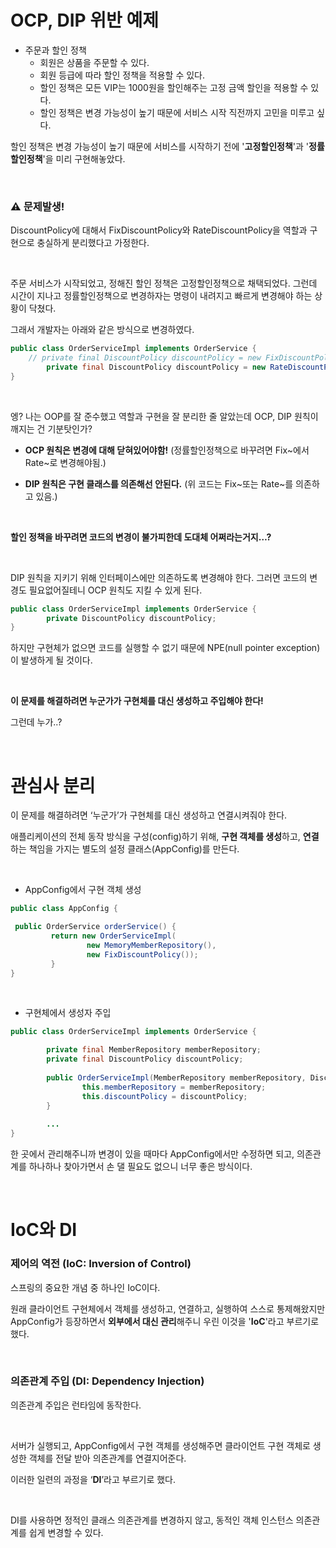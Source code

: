 # OCP, DIP 위반 예제

- 주문과 할인 정책
    - 회원은 상품을 주문할 수 있다.
    - 회원 등급에 따라 할인 정책을 적용할 수 있다.
    - 할인 정책은 모든 VIP는 1000원을 할인해주는 고정 금액 할인을 적용할 수 있다.
    - 할인 정책은 변경 가능성이 높기 때문에 서비스 시작 직전까지 고민을 미루고 싶다.

할인 정책은 변경 가능성이 높기 때문에 서비스를 시작하기 전에 '**고정할인정책**'과 '**정률할인정책**'을 미리 구현해놓았다.

&nbsp;

### ⚠️ 문제발생!

DiscountPolicy에 대해서 FixDiscountPolicy와 RateDiscountPolicy을 역할과 구현으로 충실하게 분리했다고 가정한다.

&nbsp;

주문 서비스가 시작되었고, 정해진 할인 정책은 고정할인정책으로 채택되었다. 그런데 시간이 지나고 정률할인정책으로 변경하자는 명령이 내려지고 빠르게 변경해야 하는 상황이 닥쳤다. 

그래서 개발자는 아래와 같은 방식으로 변경하였다.

```java
public class OrderServiceImpl implements OrderService {
    // private final DiscountPolicy discountPolicy = new FixDiscountPolicy();
		private final DiscountPolicy discountPolicy = new RateDiscountPolicy();
}
```

&nbsp;

엥? 나는 OOP를 잘 준수했고 역할과 구현을 잘 분리한 줄 알았는데 OCP, DIP 원칙이 깨지는 건 기분탓인가?

- **OCP 원칙은 변경에 대해 닫혀있어야함!** (정률할인정책으로 바꾸려면 Fix~에서 Rate~로 변경해야됨.)

- **DIP 원칙은 구현 클래스를 의존해선 안된다.** (위 코드는 Fix~또는 Rate~를 의존하고 있음.)

&nbsp;

**할인 정책을 바꾸려면 코드의 변경이 불가피한데 도대체 어쩌라는거지…?**

&nbsp;

DIP 원칙을 지키기 위해 인터페이스에만 의존하도록 변경해야 한다.
 그러면 코드의 변경도 필요없어질테니 OCP 원칙도 지킬 수 있게 된다.

```java
public class OrderServiceImpl implements OrderService {
		private DiscountPolicy discountPolicy;
}
```

하지만 구현체가 없으면 코드를 실행할 수 없기 때문에 NPE(null pointer exception)이 발생하게 될 것이다.

&nbsp;

**이 문제를 해결하려면 누군가가 구현체를 대신 생성하고 주입해야 한다!**

그런데 누가..?

&nbsp;

# 관심사 분리

이 문제를 해결하려면 ‘누군가’가 구현체를 대신 생성하고 연결시켜줘야 한다.

애플리케이션의 전체 동작 방식을 구성(config)하기 위해, **구현 객체를 생성**하고, **연결**하는 책임을 가지는 별도의
설정 클래스(AppConfig)를 만든다.

&nbsp;

- AppConfig에서 구현 객체 생성

```java
public class AppConfig {

 public OrderService orderService() {
		 return new OrderServiceImpl(
				 new MemoryMemberRepository(),
				 new FixDiscountPolicy());
		 }
}
```

&nbsp;

- 구현체에서 생성자 주입

```java
public class OrderServiceImpl implements OrderService {

		private final MemberRepository memberRepository;
		private final DiscountPolicy discountPolicy;
		
		public OrderServiceImpl(MemberRepository memberRepository, DiscountPolicy discountPolicy) {
				this.memberRepository = memberRepository;
				this.discountPolicy = discountPolicy;
		}
		
		...
}
```

한 곳에서 관리해주니까 변경이 있을 때마다 AppConfig에서만 수정하면 되고, 의존관계를 하나하나 찾아가면서 손 댈 필요도 없으니 너무 좋은 방식이다.

&nbsp;

# IoC와 DI

### 제어의 역전 (IoC: Inversion of Control)

스프링의 중요한 개념 중 하나인 IoC이다.

원래 클라이언트 구현체에서 객체를 생성하고, 연결하고, 실행하여 스스로 통제해왔지만 AppConfig가 등장하면서 **외부에서 대신 관리**해주니 우린 이것을 '**IoC**'라고 부르기로 했다.

&nbsp;

### 의존관계 주입 (DI: Dependency Injection)

의존관계 주입은 런타임에 동작한다.

&nbsp;

서버가 실행되고, AppConfig에서 구현 객체를 생성해주면 클라이언트 구현 객체로 생성한 객체를 전달 받아 의존관계를 연결지어준다.

이러한 일련의 과정을 ‘**DI**’라고 부르기로 했다.

&nbsp;

DI를 사용하면 정적인 클래스 의존관계를 변경하지 않고, 동적인 객체 인스턴스 의존관계를 쉽게 변경할 수 있다.